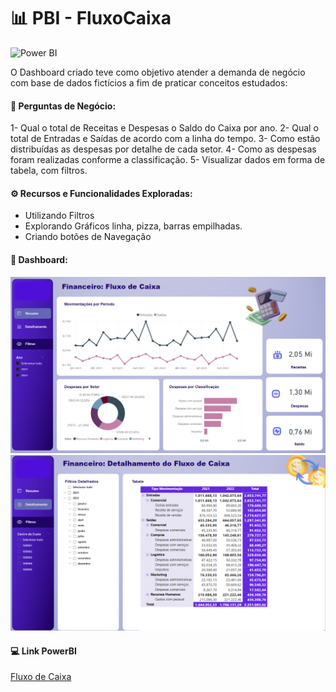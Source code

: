 # 📊 PBI - FluxoCaixa

![Power BI](https://img.shields.io/badge/Power-BI-d6c936?style=for-the-badge&logo=power-bi&logoColor=white)

O Dashboard criado teve como objetivo atender a demanda de negócio com base de dados fictícios a fim de praticar conceitos estudados:

#### 🧪 Perguntas de Negócio:

1- Qual o total de Receitas e Despesas o Saldo do Caixa por ano.
2- Qual o total de Entradas e Saídas de acordo com a linha do tempo.
3- Como estão distribuídas as despesas por detalhe de cada setor.
4- Como as despesas foram realizadas conforme a classificação.
5- Visualizar dados em forma de tabela, com filtros.
    
    
#### ⚙️ Recursos e Funcionalidades Exploradas:

- Utilizando Filtros
- Explorando Gráficos linha, pizza, barras empilhadas.
- Criando botões de Navegação

#### 🧰 Dashboard:

![Image](Images/dashboard_resumo_fluxocaixa.png)
![Image](Images/dashboard_detalhemento_fluxocaixa.png)

#### 💻 Link PowerBI
[Fluxo de Caixa](https://app.powerbi.com/links/y3hI6Oq4kE?ctid=ab92b966-4489-4c22-9fc6-1535db65d26f&pbi_source=linkShare)
